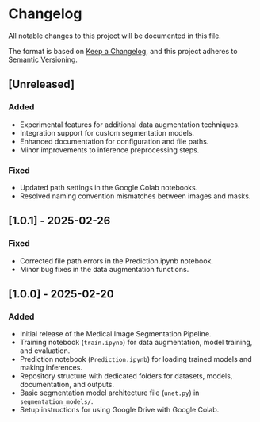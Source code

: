 # Changelog

All notable changes to this project will be documented in this file.

The format is based on [Keep a Changelog](https://keepachangelog.com/en/1.0.0/),
and this project adheres to [Semantic Versioning](https://semver.org/spec/v2.0.0.html).

## [Unreleased]
### Added
- Experimental features for additional data augmentation techniques.
- Integration support for custom segmentation models.
- Enhanced documentation for configuration and file paths.
- Minor improvements to inference preprocessing steps.

### Fixed
- Updated path settings in the Google Colab notebooks.
- Resolved naming convention mismatches between images and masks.

## [1.0.1] - 2025-02-26
### Fixed
- Corrected file path errors in the Prediction.ipynb notebook.
- Minor bug fixes in the data augmentation functions.

## [1.0.0] - 2025-02-20
### Added
- Initial release of the Medical Image Segmentation Pipeline.
- Training notebook (`train.ipynb`) for data augmentation, model training, and evaluation.
- Prediction notebook (`Prediction.ipynb`) for loading trained models and making inferences.
- Repository structure with dedicated folders for datasets, models, documentation, and outputs.
- Basic segmentation model architecture file (`unet.py`) in `segmentation_models/`.
- Setup instructions for using Google Drive with Google Colab.


